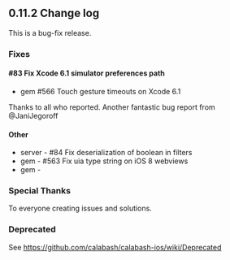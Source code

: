 ## 0.11.2 Change log

This is a bug-fix release.

### Fixes

#### #83 Fix Xcode 6.1 simulator preferences path

* gem #566 Touch gesture timeouts on Xcode 6.1 

Thanks to all who reported. Another fantastic bug report from @JaniJegoroff

#### Other

* server - #84 Fix deserialization of boolean in filters
* gem - #563 Fix uia type string on iOS 8 webviews
* gem -

### Special Thanks

To everyone creating issues and solutions.

### Deprecated

See https://github.com/calabash/calabash-ios/wiki/Deprecated
